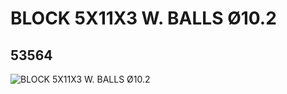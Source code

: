 # BLOCK 5X11X3 W. BALLS Ø10.2
## 53564
![BLOCK 5X11X3 W. BALLS Ø10.2](https://lc-www-live-s.legocdn.com/media/bricks/5/2/4276528.jpg)